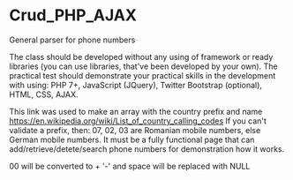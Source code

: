 # Crud_PHP_AJAX

General parser for phone numbers

The class should be developed without any using of framework or ready libraries 
(you can use libraries, that've been developed by your own).
The practical test should demonstrate your practical skills in the development with using:
PHP 7+, JavaScript (JQuery), Twitter Bootstrap (optional), HTML, CSS, AJAX.

This link was used to make an array with the country prefix and name https://en.wikipedia.org/wiki/List_of_country_calling_codes
If you can't validate a prefix, then: 07, 02, 03 are Romanian mobile numbers, else German mobile numbers.
It must be a fully functional page that can add/retrieve/detete/search phone numbers for demonstration how it works.

00 will be converted to +
'-' and space will be replaced with NULL
